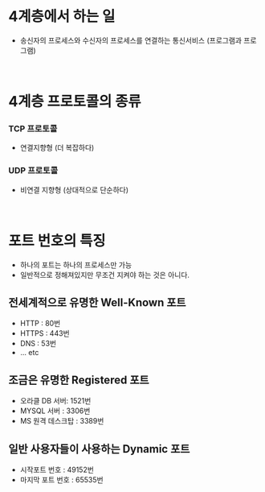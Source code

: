 # 4계층에서 하는 일
- 송신자의 프로세스와 수신자의 프로세스를 연결하는 통신서비스 (프로그램과 프로그램)

<br>

# 4계층 프로토콜의 종류
### TCP 프로토콜
- 연결지향형 (더 복잡하다)

### UDP 프로토콜
- 비연결 지향형 (상대적으로 단순하다)

<br>

# 포트 번호의 특징
- 하나의 포트는 하나의 프로세스만 가능
- 일반적으로 정해져있지만 무조건 지켜야 하는 것은 아니다.

## 전세계적으로 유명한 Well-Known 포트
- HTTP : 80번
- HTTPS : 443번
- DNS : 53번 
- ... etc

## 조금은 유명한 Registered 포트
- 오라클 DB 서버: 1521번
- MYSQL 서버 : 3306번
- MS 원격 데스크탑 : 3389번

## 일반 사용자들이 사용하는 Dynamic 포트
- 시작포트 번호 : 49152번
- 마지막 포트 번호 : 65535번